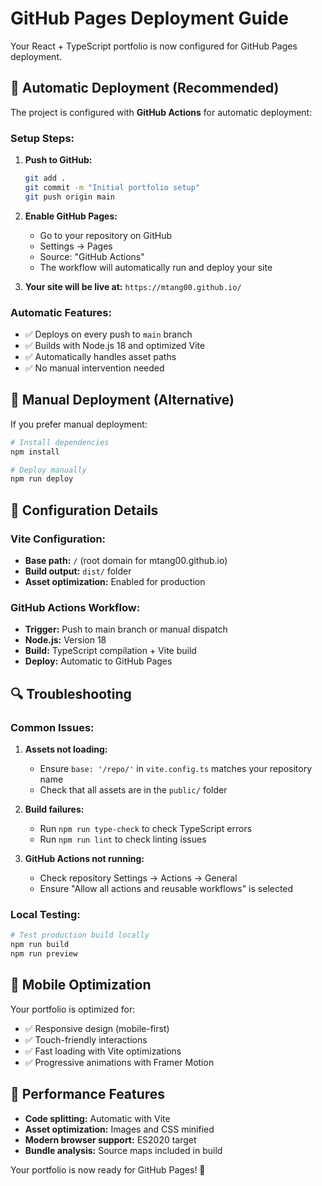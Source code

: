 # GitHub Pages Deployment Guide

Your React + TypeScript portfolio is now configured for GitHub Pages deployment.

## 🚀 Automatic Deployment (Recommended)

The project is configured with **GitHub Actions** for automatic deployment:

### Setup Steps:

1. **Push to GitHub:**
   ```bash
   git add .
   git commit -m "Initial portfolio setup"
   git push origin main
   ```

2. **Enable GitHub Pages:**
   - Go to your repository on GitHub
   - Settings → Pages
   - Source: "GitHub Actions"
   - The workflow will automatically run and deploy your site

3. **Your site will be live at:**
   `https://mtang00.github.io/`

### Automatic Features:
- ✅ Deploys on every push to `main` branch
- ✅ Builds with Node.js 18 and optimized Vite
- ✅ Automatically handles asset paths
- ✅ No manual intervention needed

## 🔧 Manual Deployment (Alternative)

If you prefer manual deployment:

```bash
# Install dependencies
npm install

# Deploy manually
npm run deploy
```

## 📝 Configuration Details

### Vite Configuration:
- **Base path:** `/` (root domain for mtang00.github.io)
- **Build output:** `dist/` folder
- **Asset optimization:** Enabled for production

### GitHub Actions Workflow:
- **Trigger:** Push to main branch or manual dispatch
- **Node.js:** Version 18
- **Build:** TypeScript compilation + Vite build
- **Deploy:** Automatic to GitHub Pages

## 🔍 Troubleshooting

### Common Issues:

1. **Assets not loading:**
   - Ensure `base: '/repo/'` in `vite.config.ts` matches your repository name
   - Check that all assets are in the `public/` folder

2. **Build failures:**
   - Run `npm run type-check` to check TypeScript errors
   - Run `npm run lint` to check linting issues

3. **GitHub Actions not running:**
   - Check repository Settings → Actions → General
   - Ensure "Allow all actions and reusable workflows" is selected

### Local Testing:
```bash
# Test production build locally
npm run build
npm run preview
```

## 📱 Mobile Optimization

Your portfolio is optimized for:
- ✅ Responsive design (mobile-first)
- ✅ Touch-friendly interactions
- ✅ Fast loading with Vite optimizations
- ✅ Progressive animations with Framer Motion

## 🎯 Performance Features

- **Code splitting:** Automatic with Vite
- **Asset optimization:** Images and CSS minified
- **Modern browser support:** ES2020 target
- **Bundle analysis:** Source maps included in build

Your portfolio is now ready for GitHub Pages! 🎉